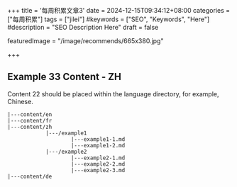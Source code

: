 +++
title = '每周积累文章3'
date = 2024-12-15T09:34:12+08:00
categories = ["每周积累"]
tags = ["jilei"]
#keywords = ["SEO", "Keywords", "Here"]
#description = "SEO Description Here"
draft = false

featuredImage = "/image/recommends/665x380.jpg"

+++

## Example 33 Content - ZH

Content 22 should be placed within the language directory, for example, Chinese.

```shell
|---content/en
|---content/fr
|---content/zh
			|---/example1
					|---example1-1.md
					|---example1-2.md
			|---/example2
					|---example2-1.md
					|---example2-2.md
					|---example2-3.md
|---content/de
```